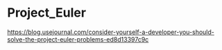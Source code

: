 # Project_Euler
https://blog.usejournal.com/consider-yourself-a-developer-you-should-solve-the-project-euler-problems-ed8d13397c9c
